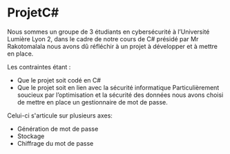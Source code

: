 # ProjetC#
Nous sommes un groupe de 3 étudiants en cybersécurité à l’Université Lumière Lyon 2, dans le cadre de notre cours de C# présidé par Mr Rakotomalala nous avons dû réfléchir à un projet à développer et à mettre en place.

Les contraintes étant :
-	Que le projet soit codé en C#
-	Que le projet soit en lien avec la sécurité informatique
Particulièrement soucieux par l’optimisation et la sécurité des données nous avons choisi de mettre en place un gestionnaire de mot de passe. 

Celui-ci s'articule sur plusieurs axes:
- Génération de mot de passe
- Stockage
- Chiffrage du mot de passe 
